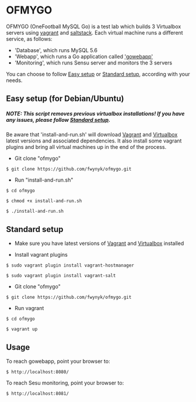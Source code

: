 # OFMYGO

OFMYGO (OneFootball MySQL Go) is a test lab which builds 3 Virtualbox servers using [vagrant](https://www.vagrantup.com/) and [saltstack](https://saltstack.com/). Each virtual machine runs a different service, as follows:

- 'Database', which runs MySQL 5.6
- 'Webapp', which runs a Go application called ['gowebapp'](https://github.com/josephspurrier/gowebapp)
- 'Monitoring', which runs Sensu server and monitors the 3 servers

You can choose to follow [Easy setup](#easy-setup-for-debianubuntu) or [Standard setup](#standard-setup), according with your needs.
 

## Easy setup (for Debian/Ubuntu)

##### NOTE: This script removes previous virtualbox installations! If you have any issues, please follow [Standard setup](#standard-setup).

Be aware that 'install-and-run.sh' will download [Vagrant](https://www.vagrantup.com/downloads.html) and [Virtualbox](https://www.virtualbox.org/wiki/Linux_Downloads) latest versions and associated dependencies. It also install some vagrant plugins and bring all virtual machines up in the end of the process. 

- Git clone "ofmygo"
```
$ git clone https://github.com/fwynyk/ofmygo.git
``` 

- Run "install-and-run.sh" 

```
$ cd ofmygo

$ chmod +x install-and-run.sh

$ ./install-and-run.sh
```


## Standard setup

- Make sure you have latest  versions of [Vagrant](https://www.vagrantup.com/downloads.html) and [Virtualbox](https://www.virtualbox.org/wiki/Linux_Downloads)  installed

- Install vagrant plugins

`$ sudo vagrant plugin install vagrant-hostmanager`

`$ sudo vagrant plugin install vagrant-salt`

- Git clone "ofmygo"

`$ git clone https://github.com/fwynyk/ofmygo.git` 

- Run vagrant

```
$ cd ofmygo

$ vagrant up
```

## Usage

To reach gowebapp, point your browser to:

`$ http://localhost:8080/`

To reach Sesu monitoring, point your browser to:

`$ http://localhost:8081/`

